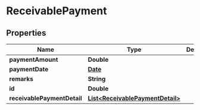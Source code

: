 
# ReceivablePayment

## Properties
Name | Type | Description | Notes
------------ | ------------- | ------------- | -------------
**paymentAmount** | **Double** |  |  [optional]
**paymentDate** | [**Date**](Date.md) |  |  [optional]
**remarks** | **String** |  |  [optional]
**id** | **Double** |  |  [optional]
**receivablePaymentDetail** | [**List&lt;ReceivablePaymentDetail&gt;**](ReceivablePaymentDetail.md) |  |  [optional]



